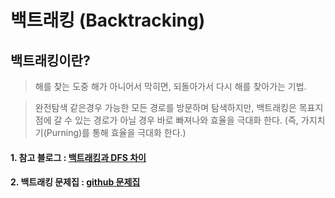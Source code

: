 # 백트래킹 (Backtracking)

## 백트래킹이란?

> 해를 찾는 도중 해가 아니어서 막히면, 되돌아가서 다시 해를 찾아가는 기법.

> 완전탐색 같은경우 가능한 모든 경로를 방문하며 탐색하지만, 백트래킹은 목표지점에 갈 수 있는 경로가 아닐 경우 바로 빠져나와 효율을 극대화 한다. (즉, 가지치기(Purning)를 통해 효율을 극대화 한다.)

#### 1. 참고 블로그 : [백트래킹과 DFS 차이](https://veggie-garden.tistory.com/24)

#### 2. 백트래킹 문제집 : [github 문제집](https://github.com/tony9402/baekjoon/tree/main/backtracking)
